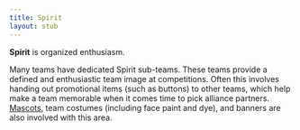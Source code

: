 ```yaml
---
title: Spirit
layout: stub
---
```


**Spirit** is organized enthusiasm. 

Many teams have dedicated Spirit sub-teams. These teams provide a defined and
enthusiastic team image at competitions. Often this involves handing out
promotional items (such as buttons) to other teams, which help make a team
memorable when it comes time to pick alliance partners.
[Mascots](mascots), team costumes (including face paint
and dye), and banners are also involved with this area.